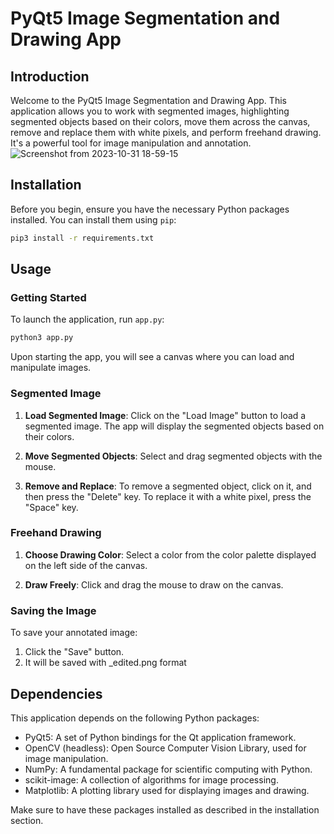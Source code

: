 # PyQt5 Image Segmentation and Drawing App

## Introduction

Welcome to the PyQt5 Image Segmentation and Drawing App. This application allows you to work with segmented images, highlighting segmented objects based on their colors, move them across the canvas, remove and replace them with white pixels, and perform freehand drawing. It's a powerful tool for image manipulation and annotation.
![Screenshot from 2023-10-31 18-59-15](https://github.com/rohithreddy0087/segmented_image_editor/assets/51110057/c37da16f-8952-44a0-9760-02eda8c640c8)


## Installation

Before you begin, ensure you have the necessary Python packages installed. You can install them using `pip`:

```bash
pip3 install -r requirements.txt
```

## Usage

### Getting Started

To launch the application, run `app.py`:

```bash
python3 app.py
```

Upon starting the app, you will see a canvas where you can load and manipulate images.

### Segmented Image

1. **Load Segmented Image**: Click on the "Load Image" button to load a segmented image. The app will display the segmented objects based on their colors.

2. **Move Segmented Objects**: Select and drag segmented objects with the mouse.

3. **Remove and Replace**: To remove a segmented object, click on it, and then press the "Delete" key. To replace it with a white pixel, press the "Space" key.

### Freehand Drawing

1. **Choose Drawing Color**: Select a color from the color palette displayed on the left side of the canvas.

2. **Draw Freely**: Click and drag the mouse to draw on the canvas.

### Saving the Image

To save your annotated image:

1. Click the "Save" button.
2. It will be saved with _edited.png format

## Dependencies

This application depends on the following Python packages:

- PyQt5: A set of Python bindings for the Qt application framework.
- OpenCV (headless): Open Source Computer Vision Library, used for image manipulation.
- NumPy: A fundamental package for scientific computing with Python.
- scikit-image: A collection of algorithms for image processing.
- Matplotlib: A plotting library used for displaying images and drawing.

Make sure to have these packages installed as described in the installation section.
